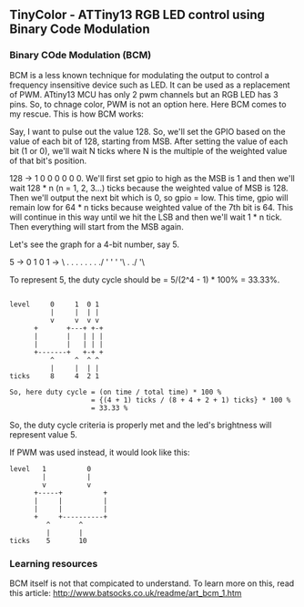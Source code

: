  ## TinyColor - ATTiny13 RGB LED control using Binary Code Modulation

### Binary COde Modulation (BCM)
BCM is a less known technique for modulating the output to control a frequency insensitive device such as LED. It can be used as a replacement of PWM. 
ATtiny13 MCU has only 2 pwm channels but an RGB LED has 3 pins. So, to chnage color, PWM is not an option here. Here BCM comes to my rescue. This is how BCM works:

Say, I want to pulse out the value 128. So, we'll set the GPIO based on the value of each bit of 128, starting from MSB. After setting the value of each bit (1 or 0), we'll wait N ticks where N is the multiple of the weighted value of that bit's position.

128 -> 1 0 0 0 0 0 0. We'll first set gpio to high as the MSB is 1 and then we'll wait 128 * n (n = 1, 2, 3...) ticks because the weighted value of MSB is 128. Then we'll output the next bit which is 0, so gpio = low. This time, gpio will remain low for 64 * n ticks because weighted value of the 7th bit is 64. This will continue in this way until we hit the LSB and then we'll wait 1 * n tick. Then everything will start from the MSB again.

Let's see the graph for a 4-bit number, say 5.

5  ->  0 1 0 1  ->  \\ . . . . . . . ./ ' ' ' '\\ . ./ '\

To represent 5, the duty cycle should be = 5/(2^4 - 1) * 100% = 33.33%.
```

level     0     1  0 1
          |     |  | |
          v     v  v v
      +       +---+ +-+
      |       |   | | |
      |       |   | | |
      +-------+   +-+ +
          ^     ^  ^ ^
          |     |  | |
ticks     8     4  2 1

So, here duty cycle = (on time / total time) * 100 %
                    = {(4 + 1) ticks / (8 + 4 + 2 + 1) ticks} * 100 %
                    = 33.33 %
```
So, the duty cycle criteria is properly met and the led's brightness will represent value 5.

If PWM was used instead, it would look like this:

```
level   1          0
        |          |
        v          v
      +-----+          +
      |     |          |
      |     |          |
      +     +----------+
         ^       ^
         |       |
ticks    5       10
```

### Learning resources
BCM itself is not that compicated to understand. To learn more on this, read this article: http://www.batsocks.co.uk/readme/art_bcm_1.htm